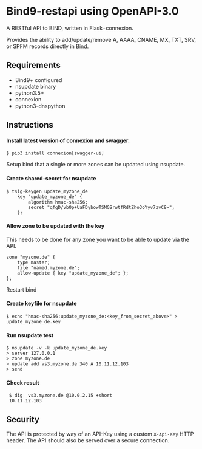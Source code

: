 # Bind9-restapi using OpenAPI-3.0

A RESTful API to BIND, written in Flask+connexion. 

Provides the ability to add/update/remove A, AAAA, CNAME, MX, TXT, SRV, or SPFM records directly in Bind.

## Requirements
- Bind9+ configured
- nsupdate binary
- python3.5+
- connexion
- python3-dnspython

## Instructions

#### Install latest version of connexion and swagger.

    $ pip3 install connexion[swagger-ui]
    
Setup bind that a single or more zones can be updated using nsupdate. 

#### Create shared-secret for nsupdate

    $ tsig-keygen update_myzone_de
        key "update_myzone_de" {
            algorithm hmac-sha256;
            secret "qfgD/vb0p+UaFDybowTSMGSrwtfRdtZho3oYyv7zvC8=";
        };

#### Allow zone to be updated with the key
This needs to be done for any zone you want to be able to update via the API.

    zone "myzone.de" {
        type master;
        file "named.myzone.de";
        allow-update { key "update_myzone_de"; };
    };

Restart bind


#### Create keyfile for nsupdate

    $ echo "hmac-sha256:update_myzone_de:<key_from_secret_above>" > update_myzone_de.key
    
#### Run nsupdate test

    $ nsupdate -v -k update_myzone_de.key
    > server 127.0.0.1
    > zone myzone.de
    > update add vs3.myzone.de 340 A 10.11.12.103
    > send
    
#### Check result
     $ dig  vs3.myzone.de @10.0.2.15 +short
     10.11.12.103


## Security

The API is protected by way of an API-Key using a custom <code>X-Api-Key</code> HTTP header. The API should also be served over a secure connection.
